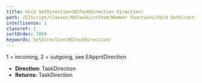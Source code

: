 ```yaml
---
title: Void SetDirection(NSTaskDirection Direction)
path: /EJScript/Classes/NSTaskListItem/Member functions/Void SetDirection(NSTaskDirection p_0)
intellisense: 1
classref: 1
sortOrder: 7894
keywords: SetDirection(NSTaskDirection)
---
```



1 = incoming, 2 = outgoing, see EAppntDirection



* **Direction:** TaskDirection
* **Returns:** TaskDirection



